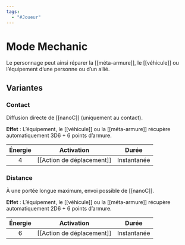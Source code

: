 ```yaml
---
tags:
  - "#Joueur"
---
```

# Mode Mechanic

Le personnage peut ainsi réparer la [[méta-armure]], le [[véhicule]] ou l’équipement d’une personne ou d’un allié.
## Variantes 
### Contact

Diffusion directe de [[nanoC]] (uniquement au contact).

**Effet** : L’équipement, le [[véhicule]] ou la [[méta-armure]] récupère automatiquement 3D6 + 6 points d’armure.

| Énergie |        Activation         |    Durée    |
| :-----: | :-----------------------: | :---------: |
|    4    | [[Action de déplacement]] | Instantanée |
### Distance

À une portée longue maximum, envoi possible de [[nanoC]].

**Effet** : L’équipement, le [[véhicule]] ou la [[méta-armure]] récupère automatiquement 2D6 + 6 points d’armure.

| Énergie |        Activation         |    Durée    |
| :-----: | :-----------------------: | :---------: |
|    6    | [[Action de déplacement]] | Instantanée |
